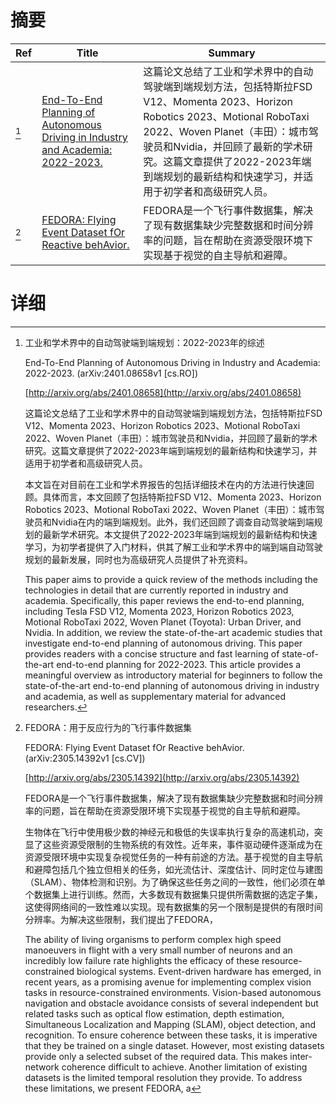 # 摘要

| Ref | Title | Summary |
| --- | --- | --- |
| [^1] | [End-To-End Planning of Autonomous Driving in Industry and Academia: 2022-2023.](http://arxiv.org/abs/2401.08658) | 这篇论文总结了工业和学术界中的自动驾驶端到端规划方法，包括特斯拉FSD V12、Momenta 2023、Horizon Robotics 2023、Motional RoboTaxi 2022、Woven Planet（丰田）：城市驾驶员和Nvidia，并回顾了最新的学术研究。这篇文章提供了2022-2023年端到端规划的最新结构和快速学习，并适用于初学者和高级研究人员。 |
| [^2] | [FEDORA: Flying Event Dataset fOr Reactive behAvior.](http://arxiv.org/abs/2305.14392) | FEDORA是一个飞行事件数据集，解决了现有数据集缺少完整数据和时间分辨率的问题，旨在帮助在资源受限环境下实现基于视觉的自主导航和避障。 |

# 详细

[^1]: 工业和学术界中的自动驾驶端到端规划：2022-2023年的综述

    End-To-End Planning of Autonomous Driving in Industry and Academia: 2022-2023. (arXiv:2401.08658v1 [cs.RO])

    [http://arxiv.org/abs/2401.08658](http://arxiv.org/abs/2401.08658)

    这篇论文总结了工业和学术界中的自动驾驶端到端规划方法，包括特斯拉FSD V12、Momenta 2023、Horizon Robotics 2023、Motional RoboTaxi 2022、Woven Planet（丰田）：城市驾驶员和Nvidia，并回顾了最新的学术研究。这篇文章提供了2022-2023年端到端规划的最新结构和快速学习，并适用于初学者和高级研究人员。

    

    本文旨在对目前在工业和学术界报告的包括详细技术在内的方法进行快速回顾。具体而言，本文回顾了包括特斯拉FSD V12、Momenta 2023、Horizon Robotics 2023、Motional RoboTaxi 2022、Woven Planet（丰田）：城市驾驶员和Nvidia在内的端到端规划。此外，我们还回顾了调查自动驾驶端到端规划的最新学术研究。本文提供了2022-2023年端到端规划的最新结构和快速学习，为初学者提供了入门材料，供其了解工业和学术界中的端到端自动驾驶规划的最新发展，同时也为高级研究人员提供了补充资料。

    This paper aims to provide a quick review of the methods including the technologies in detail that are currently reported in industry and academia. Specifically, this paper reviews the end-to-end planning, including Tesla FSD V12, Momenta 2023, Horizon Robotics 2023, Motional RoboTaxi 2022, Woven Planet (Toyota): Urban Driver, and Nvidia. In addition, we review the state-of-the-art academic studies that investigate end-to-end planning of autonomous driving. This paper provides readers with a concise structure and fast learning of state-of-the-art end-to-end planning for 2022-2023. This article provides a meaningful overview as introductory material for beginners to follow the state-of-the-art end-to-end planning of autonomous driving in industry and academia, as well as supplementary material for advanced researchers.
    
[^2]: FEDORA：用于反应行为的飞行事件数据集

    FEDORA: Flying Event Dataset fOr Reactive behAvior. (arXiv:2305.14392v1 [cs.CV])

    [http://arxiv.org/abs/2305.14392](http://arxiv.org/abs/2305.14392)

    FEDORA是一个飞行事件数据集，解决了现有数据集缺少完整数据和时间分辨率的问题，旨在帮助在资源受限环境下实现基于视觉的自主导航和避障。

    

    生物体在飞行中使用极少数的神经元和极低的失误率执行复杂的高速机动，突显了这些资源受限制的生物系统的有效性。近年来，事件驱动硬件逐渐成为在资源受限环境中实现复杂视觉任务的一种有前途的方法。基于视觉的自主导航和避障包括几个独立但相关的任务，如光流估计、深度估计、同时定位与建图（SLAM）、物体检测和识别。为了确保这些任务之间的一致性，他们必须在单个数据集上进行训练。然而，大多数现有数据集只提供所需数据的选定子集，这使得网络间的一致性难以实现。现有数据集的另一个限制是提供的有限时间分辨率。为解决这些限制，我们提出了FEDORA，

    The ability of living organisms to perform complex high speed manoeuvers in flight with a very small number of neurons and an incredibly low failure rate highlights the efficacy of these resource-constrained biological systems. Event-driven hardware has emerged, in recent years, as a promising avenue for implementing complex vision tasks in resource-constrained environments. Vision-based autonomous navigation and obstacle avoidance consists of several independent but related tasks such as optical flow estimation, depth estimation, Simultaneous Localization and Mapping (SLAM), object detection, and recognition. To ensure coherence between these tasks, it is imperative that they be trained on a single dataset. However, most existing datasets provide only a selected subset of the required data. This makes inter-network coherence difficult to achieve. Another limitation of existing datasets is the limited temporal resolution they provide. To address these limitations, we present FEDORA, a 
    

